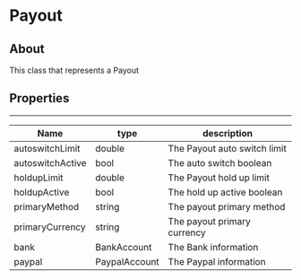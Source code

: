 # **Payout**

## About
This class that represents a Payout

## **Properties**
---

Name | type | description | 
---|---|---
autoswitchLimit | double | The Payout auto switch limit
autoswitchActive | bool | The auto switch boolean
holdupLimit | double | The Payout hold up limit
holdupActive | bool | The hold up active boolean
primaryMethod | string | The payout primary method
primaryCurrency | string | The payout primary currency
bank | BankAccount | The Bank information
paypal | PaypalAccount | The Paypal information
        
